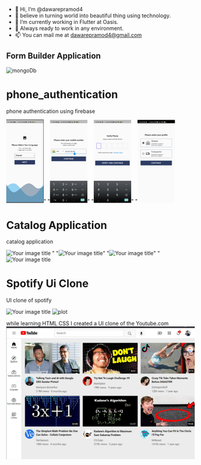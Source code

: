 - 👋 Hi, I’m @dawarepramod4
- 👀 believe in turning world into beautiful thing using technology.
- 🌱 I’m currently working in Flutter at Oasis.
- 💞️ Always ready to work in any environment.
- 📫 You can mail me at dawarepramod4@gmail.com

## Form Builder Application
![mongoDb](https://user-images.githubusercontent.com/91264300/187196633-102e5a06-de73-4ea1-97ce-feb23f61e089.jpg)

# phone_authentication
phone authentication using firebase

<img src="https://github.com/dawarepramod4/phone_authentication/blob/master/Sceenshots/Screenshot%202022-04-22%20190353.jpg" alt="Your image title" width="100"/>" "<img src="https://github.com/dawarepramod4/phone_authentication/blob/master/Sceenshots/PhonNumber.jpg" alt="Your image title" width="100"/>" "<img src="https://github.com/dawarepramod4/phone_authentication/blob/master/Sceenshots/verify.jpg" alt="Your image title" width="100"/>" "<img src="https://github.com/dawarepramod4/phone_authentication/blob/master/Sceenshots/Profile.jpg" alt="Your image title" width="100"/>
# Catalog Application
catalog application

<img src="https://github.com/dawarepramod4/30daysOfFlutter/blob/day5/assets/Screens/Login.png" alt="Your image title" width="100"/> " "<img src="https://github.com/dawarepramod4/30daysOfFlutter/blob/day5/assets/Screens/Homepage.png" alt="Your image title" width="100"/>" "<img src="https://github.com/dawarepramod4/30daysOfFlutter/blob/day5/assets/Screens/detailpage.png" alt="Your image title" width="100"/>" "<img src="https://github.com/dawarepramod4/30daysOfFlutter/blob/day5/assets/Screens/cart.png" alt="Your image title" width="100"/>

# Spotify Ui Clone
UI clone of spotify

<img src="https://github.com/dawarepramod4/sptofyuiclone/blob/master/assets/Screens/Home%20Screen.png" alt="Your image title" width="100"/> ![plot](https://github.com/dawarepramod4/sptofyuiclone/blob/master/assets/Screens/SearchScreem.png)

while learning HTML CSS I created a UI clone of the Youtube.com
![Screenshot](https://github.com/dawarepramod4/HTML_CSS/blob/a223342aaeea36eb2f91587f66d13f722dc3bfb6/screenshots/youtube%20.jpg)


<!---
dawarepramod4/dawarepramod4 is a ✨ special ✨ repository because its `README.md` (this file) appears on your GitHub profile.
You can click the Preview link to take a look at your changes.
--->
